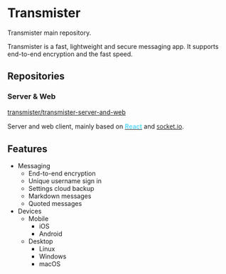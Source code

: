 # Transmister

Transmister main repository.

Transmister is a fast, lightweight and secure messaging app. It supports end-to-end encryption and the fast speed.

## Repositories

### Server & Web

[transmister/transmister-server-and-web](https://github.com/transmister/transmister-server-and-web)

Server and web client, mainly based on [<span style="color: #61dafb; font-weight: bold; font-family: -apple-system,BlinkMacSystemFont,Segoe UI,Roboto,Oxygen,Ubuntu,Cantarell,Fira Sans,Droid Sans,Helvetica Neue,sans-serif;">React</span>](https://reactjs.org/) and [<span style="font-family: 'Open Sans', sans-serif;">socket.io</span>](https://socket.io/).

## Features

- Messaging
    - End-to-end encryption
    - Unique username sign in
    - Settings cloud backup
    - Markdown messages
    - Quoted messages
- Devices
    - Mobile
        - iOS
        - Android
    - Desktop
        - Linux
        - Windows
        - macOS
